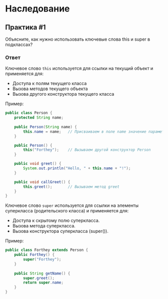 # Наследование

## Практика #1

Объясните, как нужно использовать ключевые слова this и super в подклассах?

### Ответ

Ключевое слово ```this``` используется для ссылки на текущий объект и применяется для:

- Доступа к полям текущего класса
- Вызова методов текущего объекта
- Вызова другого конструктора текущего класса

Пример:

```java
public class Person {
    protected String name;
    
    public Person(String name) {
        this.name = name;   // Присваиваем в поле name значение параметра
    }

    public Person() {
        this("Forthey");    // Вызываем другой конструктор Person 
    }

    public void greet() {
        System.out.println("Hello, " + this.name + "!");
    }

    public void callGreet() {
        this.greet();       // Вызываем метод greet 
    }
}
```

Ключевое слово ```super``` используется для ссылки на элементы суперкласса (родительского класса) и применяется для:

- Доступа к скрытому полю суперкласса.
- Вызова метода суперкласса.
- Вызова конструктора суперкласса (super()).

Пример: 

```java
public class Forthey extends Person {
    public Forthey() {
        super("Forthey");
    }
    
    public String getName() {
        super.greet();
        return super.name;
    }
}
```